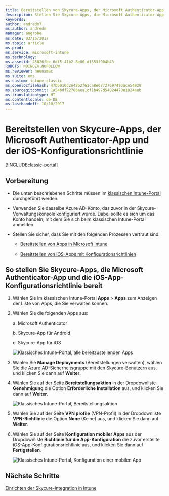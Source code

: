 ```yaml
---
title: Bereitstellen von Skycure-Apps, der Microsoft Authenticator-App und der iOS-Konfigurationsrichtlinie
description: Stellen Sie Skycure-Apps, die Microsoft Authenticator-App und die iOS-Konfigurationsrichtlinie im klassischen Intune-Portal bereit.
keywords: 
author: andredm7
ms.author: andredm
manager: angrobe
ms.date: 03/16/2017
ms.topic: article
ms.prod: 
ms.service: microsoft-intune
ms.technology: 
ms.assetid: 45826fbc-6df5-41b2-8e80-d1353f904b43
ROBOTS: NOINDEX,NOFOLLOW
ms.reviewer: heenamac
ms.suite: ems
ms.custom: intune-classic
ms.openlocfilehash: 47b5010c2e4262f61ca8e67727697493ace54928
ms.sourcegitcommit: 1a54bdf22786aea1cf1b497d54024470e1024aeb
ms.translationtype: HT
ms.contentlocale: de-DE
ms.lasthandoff: 10/10/2017
---
```

# <a name="deploy-skycure-apps-microsoft-authenticator-app-and-ios-app-configuration-policy"></a>Bereitstellen von Skycure-Apps, der Microsoft Authenticator-App und der iOS-Konfigurationsrichtlinie

[!INCLUDE[classic-portal](../includes/classic-portal.md)]

## <a name="before-you-begin"></a>Vorbereitung

-   Die unten beschriebenen Schritte müssen im [klassischen Intune-Portal](https://manage.microsoft.com/) durchgeführt werden.

-   Verwenden Sie dasselbe Azure AD-Konto, das zuvor in der Skycure-Verwaltungskonsole konfiguriert wurde. Dabei sollte es sich um das Konto handeln, mit dem Sie sich beim klassischen Intune-Portal anmelden.

-   Stellen Sie sicher, dass Sie mit den folgenden Prozessen vertraut sind:

    -   [Bereitstellen von Apps in Microsoft Intune](/intune-classic/deploy-use/deploy-apps-in-microsoft-intune)

    -   [Bereitstellen von iOS-Apps mit Konfigurationsrichtlinien](/intune-classic/deploy-use/configure-ios-apps-with-mobile-app-configuration-policies-in-microsoft-intune)

## <a name="to-deploy-skycure-apps-microsoft-authenticator-app-and-the-ios-app-configuration-policy"></a>So stellen Sie Skycure-Apps, die Microsoft Authenticator-App und die iOS-App-Konfigurationsrichtlinie bereit

1.  Wählen Sie im klassischen Intune-Portal **Apps** &gt; **Apps** zum Anzeigen der Liste von Apps, die Sie verwalten können.

2.  Wählen Sie die folgenden Apps aus:

    a.  Microsoft Authenticator

    b.  Skycure-App für Android

    c.  Skycure-App für iOS

       ![Klassisches Intune-Portal, alle bereitzustellenden Apps](../media/mtp/skycure-deploy-app-1.png)

3.  Wählen Sie **Manage Deployments** (Bereitstellungen verwalten), wählen Sie die Azure AD-Sicherheitsgruppe mit den Skycure-Benutzern aus, und klicken Sie dann auf **Weiter**.

4.  Wählen Sie auf der Seite **Bereitstellungsaktion** in der Dropdownliste **Genehmigung** die Option **Erforderliche Installation** aus, und klicken Sie dann auf **Weiter**.

    ![Klassisches Intune-Portal, Bereitstellungsaktion](../media/mtp/skycure-deploy-app-2.png)

5.  Wählen Sie auf der Seite **VPN profile** (VPN-Profil) in der Dropdownliste **VPN-Richtlinie** die Option **None** (Keine) aus, und klicken Sie dann auf **Weiter**.

6.  Wählen Sie auf der Seite **Konfiguration mobiler Apps** aus der Dropdownliste **Richtlinie für die App-Konfiguration** die zuvor erstellte iOS-App-Konfigurationsrichtlinie aus, und klicken Sie dann auf **Fertigstellen**.

    ![Klassisches Intune-Portal, Konfiguration einer mobilen App](../media/mtp/skycure-deploy-app-3.png)

## <a name="next-steps"></a>Nächste Schritte

[Einrichten der Skycure-Integration in Intune](/intune-classic/deploy-use/setup-the-skycure-integration-with-Intune)
